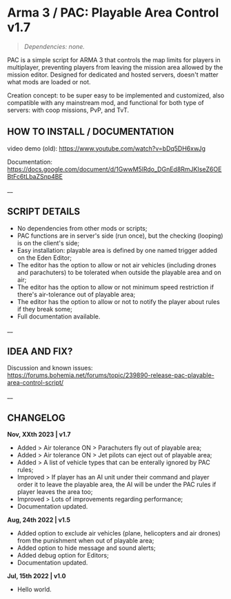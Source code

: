 # Arma 3 / PAC: Playable Area Control v1.7
>*Dependencies: none.*

PAC is a simple script for ARMA 3 that controls the map limits for players in multiplayer, preventing players from leaving the mission area allowed by the mission editor. Designed for dedicated and hosted servers, doesn't matter what mods are loaded or not.

Creation concept: to be super easy to be implemented and customized, also compatible with any mainstream mod, and functional for both type of servers: with coop missions, PvP, and TvT.

## HOW TO INSTALL / DOCUMENTATION

video demo (old): https://www.youtube.com/watch?v=bDq5DH6xwJg

Documentation: https://docs.google.com/document/d/1GwwM5lRdo_DGnEd8RmJKIseZ6OEBtFc6tLbaZSnp4BE

__

## SCRIPT DETAILS

- No dependencies from other mods or scripts;
- PAC functions are in server's side (run once), but the checking (looping) is on the client's side;
- Easy installation: playable area is defined by one named trigger added on the Eden Editor;
- The editor has the option to allow or not air vehicles (including drones and parachuters) to be tolerated when outside the playable area and on air;
- The editor has the option to allow or not minimum speed restriction if there's air-tolerance out of playable area;
- The editor has the option to allow or not to notify the player about rules if they break some;
- Full documentation available.

__

## IDEA AND FIX?

Discussion and known issues: https://forums.bohemia.net/forums/topic/239890-release-pac-playable-area-control-script/

__

## CHANGELOG

**Nov, XXth 2023 | v1.7**
- Added > Air tolerance ON > Parachuters fly out of playable area;
- Added > Air tolerance ON > Jet pilots can eject out of playable area;
- Added > A list of vehicle types that can be enterally ignored by PAC rules;
- Improved > If player has an AI unit under their command and player order it to leave the playable area, the AI will be under the PAC rules if player leaves the area too;
- Improved > Lots of improvements regarding performance;
- Documentation updated. 

**Aug, 24th 2022 | v1.5**
- Added option to exclude air vehicles (plane, helicopters and air drones) from the punishment when out of playable area;
- Added option to hide message and sound alerts;
- Added debug option for Editors;
- Documentation updated.

**Jul, 15th 2022 | v1.0**
- Hello world.
